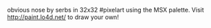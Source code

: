 obvious nose by serbs in 32x32 #pixelart using the MSX palette. Visit http://paint.lo4d.net/ to draw your own! 